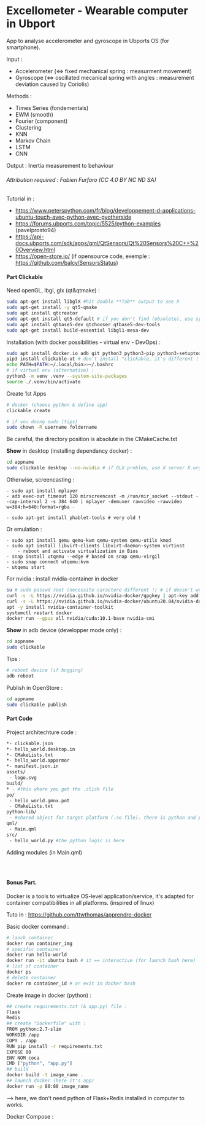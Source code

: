 # Excellometer - Wearable computer in Ubport

App to analyse accelerometer and gyroscope in Ubports OS (for smartphone).

Input :
- Accelerometer (<=> fixed mechanical spring : measurment movement)
- Gyroscope (<=> oscillated mecanical spring with angles : measurement deviation caused by Coriolis)


Methods :
- Times Series (fondementals)
- EWM (smooth)
- Fourier (component)
- Clustering 
- KNN
- Markov Chain
- LSTM
- CNN

Output :
Inertia measurement to behaviour


###### Attribution required : Fabien Furfaro (CC 4.0 BY NC ND SA)

Tutorial in :

- https://www.peterspython.com/fr/blog/developpement-d-applications-ubuntu-touch-avec-python-avec-pyotherside
- https://forums.ubports.com/topic/5525/python-examples (pavelprosto94)
- https://api-docs.ubports.com/sdk/apps/qml/QtSensors/Qt%20Sensors%20C++%20Overview.html
- https://open-store.io/ (if opensource code, exemple : https://github.com/balcy/SensorsStatus)

#### Part Clickable

Need openGL, lbgl, glx (qt&qtmake) :

```bash
sudo apt-get install libglX #hit double **Tab** output to see X
sudo apt-get install -y qt5-qmake
sudo apt install qtcreator
sudo apt-get install qt5-default # if you don't find (obsolete), use synaptic package manager to see the new name (or apt list | grep qt5)
sudo apt install qtbase5-dev qtchooser qtbase5-dev-tools
sudo apt-get install build-essential libgl1-mesa-dev
```

Installation (with docker possibilities - virtual env - DevOps) :
```bash
sudo apt install docker.io adb git python3 python3-pip python3-setuptools python3-venv android-tools-adb android-tools-fastboot
pip3 install clickable-ut # don't install "clickable, it's different ! uninstall otherwise"
echo PATH=$PATH:~/.local/bin>>~/.bashrc 
# if virtual env (alternative) :
python3 -m venv .venv --system-site-packages
source ./.venv/bin/activate
```

Create 1st Apps
```bash
# docker (choose python & define app)
clickable create

# if you doing sudo (tips)
sudo chown -R username foldername
```

Be careful, the directory position is absolute in the CMakeCache.txt

**Show** in desktop (installing dependancy docker) :
```bash
cd appname
sudo clickable desktop --no-nvidia # if GLX problem, use X server X.org driver ! For me, it's works (my nvidia gpu is very old..), no need "--no" after that
```

Otherwise, screencasting :

    - sudo apt install mplayer
    - adb exec-out timeout 120 mirscreencast -m /run/mir_socket --stdout --cap-interval 2 -s 384 640 | mplayer -demuxer rawvideo -rawvideo w=384:h=640:format=rgba -

    - sudo apt-get install phablet-tools # very old !

Or emulation :

    - sudo apt install qemu qemu-kvm qemu-system qemu-utils kmod
    - sudo apt install libvirt-clients libvirt-daemon-system virtinst
        - reboot and activate virtualization in Bios
    - snap install utqemu --edge # based on snap qemu-virgil
    - sudo snap connect utqemu:kvm
    - utqemu start


For nvidia : install nvidia-container in docker
```bash
su # sudo passwd root (necessite caractere different !) # if doesn't work in normal user..
curl -s -L https://nvidia.github.io/nvidia-docker/gpgkey | apt-key add -
curl -s -L https://nvidia.github.io/nvidia-docker/ubuntu20.04/nvidia-docker.list > /etc/apt/sources.list.d/nvidia-docker.list
apt -y install nvidia-container-toolkit
systemctl restart docker
docker run --gpus all nvidia/cuda:10.1-base nvidia-smi
```

**Show** in adb device (developper mode only) :
```bash
cd appname
sudo clickable
```

Tips :
```bash
# reboot device (if bugging)
adb reboot
```

Publish in OpenStore :
```bash
cd appname
sudo clickable publish
```

#### Part Code

Project architechture code :

```bash
*- clickable.json
*- hello_world.desktop.in
*- CMakeLists.txt
*- hello_world.apparmor
*- manifest.json.in
assets/
 - logo.svg
build/
* - #this where you get the .click file
po/
 - hello_world.gmnx.pot
 - CMakeLists.txt
python-lib/
 - #shared object for target platform (.so file). there is python and pyotherside in this folder
qml/
 - Main.qml
src/
 - hello_world.py #the python logic is here
```

Adding modules (in Main.qml)
```bash

```

```bash

```

```bash

```

#### Bonus Part.

Docker is a tools to virtualize OS-level application/service, it's adapted for container compatibilities in all platforms. (inspired of linux)

Tuto in : https://github.com/ttwthomas/apprendre-docker

Basic docker command :
```bash
# lanch container
docker run container_img
# specific container
docker run hello-world
docker run -it ubuntu bash # it == interactive (for launch bash here)
# list of container
docker ps 
# delete container
docker rm container_id # or exit in docker bash
```

Create image in docker (python) :
```bash
## create requirements.txt (& app.py) file :
Flask
Redis
## create "Dockerfile" with :
FROM python:2.7-slim
WORKDIR /app
COPY . /app
RUN pip install -r requirements.txt
EXPOSE 80
ENV NOM coca
CMD ["python", "app.py"]
## build
docker build -t image_name .
## launch docker (here it's app)
docker run -p 80:80 image_name
```
--> here, we don't need python of Flask+Redis installed in computer to works.

Docker Compose :
```bash

```